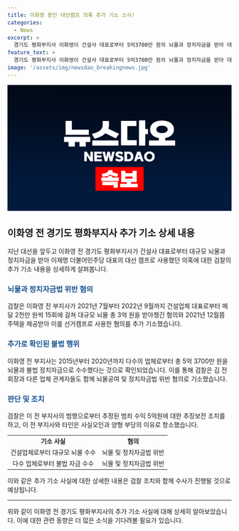 ```yaml
---
title: 이화영 용인 대선캠프 의혹 추가 기소 소식!
categories:
  - News
excerpt: >
  경기도 평화부지사 이화영이 건설사 대표로부터 5억3700만 원의 뇌물과 정치자금을 받아 대선 캠프로 사용한 의혹으로 검찰에 추가 기소됐다. 이 전 부지사는 대통령 선거를 앞두고 주택을 제공받고 15회에 걸쳐 총 3억 원의 대가성 뇌물을 받았다는 혐의도 받고 있다. 또한, 다수 업체로부터 총 5억3700만 원의 불법 자금을 수수했다는 것으로 확인돼 검찰은 이에 대한 추징보전 조치도 내렸다. 이와 관련해 이 전 부지사는 1심에서 징역 9년 6월과 벌금 2억 5천만 원, 추징금 3억 2500만 원의 형을 선고받았고, 이에 대해 검찰과 이 전 부지사가 항소한 상태이다.
feature_text: >
  경기도 평화부지사 이화영이 건설사 대표로부터 5억3700만 원의 뇌물과 정치자금을 받아 대선 캠프로 사용한 의혹으로 검찰에 추가 기소됐다. 이 전 부지사는 대통령 선거를 앞두고 주택을 제공받고 15회에 걸쳐 총 3억 원의 대가성 뇌물을 받았다는 혐의도 받고 있다. 또한, 다수 업체로부터 총 5억3700만 원의 불법 자금을 수수했다는 것으로 확인돼 검찰은 이에 대한 추징보전 조치도 내렸다. 이와 관련해 이 전 부지사는 1심에서 징역 9년 6월과 벌금 2억 5천만 원, 추징금 3억 2500만 원의 형을 선고받았고, 이에 대해 검찰과 이 전 부지사가 항소한 상태이다.
image: '/assets/img/newsdao_breakingnews.jpg'
---
```


<p><img src="/assets/img/newsdao_breakingnews.jpg" alt="implanttips 속보" /></p>

<h2 data-ke-size="size26">이화영 전 경기도 평화부지사 추가 기소 상세 내용</h2>

<p data-ke-size="size16">지난 대선을 앞두고 이화영 전 경기도 평화부지사가 건설사 대표로부터 대규모 뇌물과 정치자금을 받아 이재명 더불어민주당 대표의 대선 캠프로 사용했던 의혹에 대한 검찰의 추가 기소 내용을 상세하게 살펴봅니다.</p>

<h3><b><span style="color: #1a5490;">뇌물과 정치자금법 위반 혐의</span></b></h3>

<p data-ke-size="size16">검찰은 이화영 전 부지사가 2021년 7월부터 2022년 9월까지 건설업체 대표로부터 매달 2천만 원씩 15회에 걸쳐 대규모 뇌물 총 3억 원을 받아챙긴 혐의와 2021년 12월쯤 주택을 제공받아 이를 선거캠프로 사용한 혐의를 추가 기소했습니다.</p>

<h3><b><span style="color: #1a5490;">추가로 확인된 불법 행위</span></b></h3>

<p data-ke-size="size16">이화영 전 부지사는 2015년부터 2020년까지 다수의 업체로부터 총 5억 3700만 원을 뇌물과 불법 정치자금으로 수수했다는 것으로 확인되었습니다. 이를 통해 검찰은 김 전 회장과 다른 업체 관계자들도 함께 뇌물공여 및 정치자금법 위반 혐의로 기소했습니다.</p>

<h3><b><span style="color: #1a5490;">판단 및 조치</span></b></h3>

<p data-ke-size="size16">검찰은 이 전 부지사의 범행으로부터 추정된 범죄 수익 5억원에 대한 추징보전 조치를 하고, 이 전 부지사와 타인은 사실오인과 양형 부당의 이유로 항소했습니다.</p>

<table>
    <tr>
        <td style="text-align: center; height: 17px;"><b>기소 사실</b></td>
        <td style="text-align: center; height: 17px;"><b>혐의</b></td>
    </tr>
    <tr>
        <td style="text-align: center; height: 17px;">건설업체로부터 대규모 뇌물 수수</td>
        <td style="text-align: center; height: 17px;">뇌물 및 정치자금법 위반</td>
    </tr>
    <tr>
        <td style="text-align: center; height: 17px;">다수 업체로부터 불법 자금 수수</td>
        <td style="text-align: center; height: 17px;">뇌물 및 정치자금법 위반</td>
    </tr>
</table>

<p data-ke-size="size16">이와 같은 추가 기소 사실에 대한 상세한 내용은 검찰 조치와 함께 수사가 진행될 것으로 예상됩니다.</p>

<hr>

<p data-ke-size="size16">위와 같이 이화영 전 경기도 평화부지사의 추가 기소 사실에 대해 상세히 알아보았습니다. 이에 대한 관련 동향은 더 많은 소식을 기다려볼 필요가 있습니다.</p>

